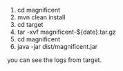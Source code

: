 1. cd magnificent
2. mvn clean install
3. cd target
4. tar -xvf magnificent-${date}.tar.gz
5. cd  magnificent
6. java -jar dist/magnificent.jar

you can see the logs from target.

